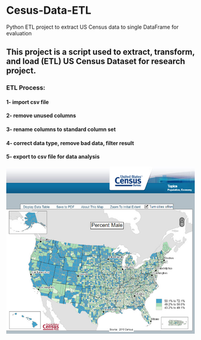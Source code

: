 # Cesus-Data-ETL
Python ETL project to extract US Census data to single DataFrame for evaluation  

## This project is a script used to extract, transform, and load (ETL) US Census Dataset for research project.

### ETL Process:

#### 1- import csv file
#### 2- remove unused columns
#### 3- rename columns to standard column set
#### 4- correct data type, remove bad data, filter result
#### 5- export to csv file for data analysis

![US Census Data](us-census.jpg)

